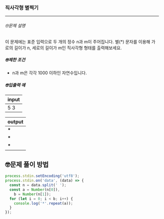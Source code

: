 ### 직사각형 별찍기

---

###### 🤓문제 설명

이 문제에는 표준 입력으로 두 개의 정수 n과 m이 주어집니다.
별(\*) 문자를 이용해 가로의 길이가 n, 세로의 길이가 m인 직사각형 형태를 출력해보세요.

##### 🤓제한 조건

- n과 m은 각각 1000 이하인 자연수입니다.

##### 🤓입출력 예

| input |
| ----- |
| 5 3   |

| output |
| ------ |
| **\*** |
| **\*** |
| **\*** |

## 🤓문제 풀이 방법

```javascript
process.stdin.setEncoding('utf8');
process.stdin.on('data', (data) => {
  const n = data.split(' ');
  const a = Number(n[0]),
    b = Number(n[1]);
  for (let i = 0; i < b; i++) {
    console.log('*'.repeat(a));
  }
});
```

```javascript
function alpha_string46(s) {
  var regex = /^\d{6}$|^\d{4}$/;

  return regex.test(s);
}
```

```javascript
unction alpha_string46(s) {
   return s.length == 4 || s.length == 6 ? !isNaN(s) : false
}
```
